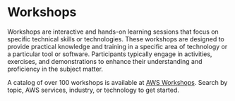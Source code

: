 # Workshops

Workshops are interactive and hands-on learning sessions that focus on specific technical skills or technologies. These workshops are designed to provide practical knowledge and training in a specific area of technology or a particular tool or software. Participants typically engage in activities, exercises, and demonstrations to enhance their understanding and proficiency in the subject matter.


A catalog of over 100 workshops is available at [AWS Workshops](https://workshops.aws/). Search by topic, AWS services, industry, or technology to get started.